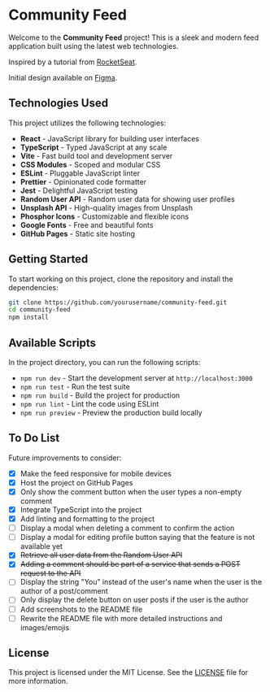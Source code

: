 # Community Feed

Welcome to the **Community Feed** project! This is a sleek and modern feed application built using the latest web technologies.

Inspired by a tutorial from [RocketSeat](https://www.rocketseat.com.br/).

Initial design available on [Figma](https://www.figma.com/design/6MfaDPdEh4Ke2COT7xNBcB/Community-Feed).

## Technologies Used

This project utilizes the following technologies:

- **React** - JavaScript library for building user interfaces
- **TypeScript** - Typed JavaScript at any scale
- **Vite** - Fast build tool and development server
- **CSS Modules** - Scoped and modular CSS
- **ESLint** - Pluggable JavaScript linter
- **Prettier** - Opinionated code formatter
- **Jest** - Delightful JavaScript testing
- **Random User API** - Random user data for showing user profiles
- **Unsplash API** - High-quality images from Unsplash
- **Phosphor Icons** - Customizable and flexible icons
- **Google Fonts** - Free and beautiful fonts
- **GitHub Pages** - Static site hosting

## Getting Started

To start working on this project, clone the repository and install the dependencies:

```bash
git clone https://github.com/yourusername/community-feed.git
cd community-feed
npm install
```

## Available Scripts

In the project directory, you can run the following scripts:

- `npm run dev` - Start the development server at `http://localhost:3000`
- `npm run test` - Run the test suite
- `npm run build` - Build the project for production
- `npm run lint` - Lint the code using ESLint
- `npm run preview` - Preview the production build locally

## To Do List

Future improvements to consider:

- [x] Make the feed responsive for mobile devices
- [x] Host the project on GitHub Pages
- [x] Only show the comment button when the user types a non-empty comment
- [x] Integrate TypeScript into the project
- [x] Add linting and formatting to the project
- [ ] Display a modal when deleting a comment to confirm the action
- [ ] Display a modal for editing profile button saying that the feature is not available yet
- [x] ~~Retrieve all user data from the Random User API~~
- [x] ~~Adding a comment should be part of a service that sends a POST request to the API~~
- [ ] Display the string "You" instead of the user's name when the user is the author of a post/comment
- [ ] Only display the delete button on user posts if the user is the author
- [ ] Add screenshots to the README file
- [ ] Rewrite the README file with more detailed instructions and images/emojis

## License

This project is licensed under the MIT License. See the [LICENSE](LICENSE) file for more information.
